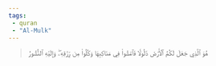 ```yaml
---
tags: 
 - quran 
 - "Al-Mulk"
---
```


> هُوَ ٱلَّذِي جَعَلَ لَكُمُ ٱلۡأَرۡضَ ذَلُولٗا فَٱمۡشُواْ فِي مَنَاكِبِهَا وَكُلُواْ مِن رِّزۡقِهِۦۖ وَإِلَيۡهِ ٱلنُّشُورُ
